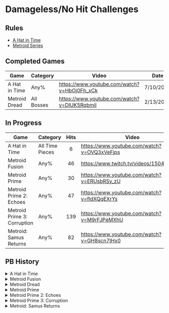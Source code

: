 # Damageless/No Hit Challenges

## Rules

- [A Hat in Time](https://docs.google.com/document/d/1mJKrqnCC5cQtCqUvBbwl0t-mao71gYI3E4IudF2C-vQ/edit?usp=sharing)
- [Metroid Series](http://bombch.us/DRr8)

## Completed Games

| Game | Category | Video | Date |
| --- | --- | --- | --- |
| A Hat in Time | Any% | https://www.youtube.com/watch?v=HbOj0Fh_xCk | 7/10/2022 |
| Metroid Dread | All Bosses | https://www.youtube.com/watch?v=DlUK5RqbmiI | 2/13/2022 |

## In Progress

| Game | Category | Hits | Video | Date |
| --- | --- | :---: | --- | --- |
| A Hat in Time | All Time Pieces | 6 | https://www.youtube.com/watch?v=OVQ3xVeFjps | 8/21/2022 |
| Metroid Fusion | Any% | 46 | https://www.twitch.tv/videos/1504171132 | 6/4/2022 |
| Metroid Prime | Any% | 30 | https://www.youtube.com/watch?v=ERUsbRSy_zU | 1/10/2022 |
| Metroid Prime 2: Echoes | Any% | 47 | https://www.youtube.com/watch?v=fldXQqEXrYs | 1/26/2022 |
| Metroid Prime 3: Corruption | Any% | 139 | https://www.youtube.com/watch?v=M9rFJPeMXhU | 1/15/2022 |
| Metroid: Samus Returns | Any% | 82 | https://www.youtube.com/watch?v=GH8scn7IHx0 | 10/1/2022 |

## PB History

<details><summary>A Hat in Time</summary>
<p>

### Any%

| Hits | Video | Date |
| :---: | --- | :---: |
| 0 | https://www.youtube.com/watch?v=HbOj0Fh_xCk | 7/10/2022 |
| 1 | https://www.youtube.com/watch?v=4vF9fppXa5E | 7/5/2022 |
| 2 | https://www.youtube.com/watch?v=b7qXwVV6YXI | 7/2/2022 |
| 3 | https://www.youtube.com/watch?v=dLOCInAB0Hs | 6/22/2022 |
| 12 | https://www.youtube.com/watch?v=5OBtNdJj4iI | 6/20/2022 |
| 35 | https://www.youtube.com/watch?v=o1ryVaEniTI | 6/20/2022 |
| 38 | https://www.youtube.com/watch?v=yrgTSKdkmqU | 6/16/2022 |
  
### All Time Pieces

| Hits | Video | Date |
| :---: | --- | :---: |
| 6 | https://www.youtube.com/watch?v=OVQ3xVeFjps | 8/21/2022 |
| 8 | https://www.youtube.com/watch?v=1qgO24pOO70 | 8/4/2022 |
| 25 | https://www.youtube.com/watch?v=dllnt81TawA | 8/3/2022 |
| 28 | https://www.youtube.com/watch?v=zEAFuBb2tb0 | 7/22/2022 |
| 42 | https://www.youtube.com/watch?v=imhWxvfKAnw | 7/19/2022 |
| 73 | https://www.youtube.com/watch?v=oW2WnzVhafI | 7/18/2022 |
| 77 | https://www.youtube.com/watch?v=kHdIFxoy5_s | 7/15/2022 |

</p>
</details>

<details><summary>Metroid Fusion</summary>
<p>

| Hits | Video | Date |
| :---: | --- | :---: |
| 46 | https://www.twitch.tv/videos/1504171132 | 6/4/2022 |
| 49 | https://www.twitch.tv/videos/1313188107 | 5/26/2022 |

</p>
</details>

<details><summary>Metroid Dread</summary>
<p>

| Hits | Video | Date |
| :---: | --- | :---: |
| 0 | https://www.youtube.com/watch?v=DlUK5RqbmiI | 2/13/2022 |
| 1 | https://www.youtube.com/watch?v=bhsdTDZU9sY | 12/30/2021 |
| 2 | https://www.youtube.com/watch?v=ZqG2E1ROvLQ | 12/28/2021 |
| 4 | https://www.youtube.com/watch?v=BFsXlFMuvHA | 12/27/2021 |
| 5 | https://www.youtube.com/watch?v=wne8BGk7jCg | 12/26/2021 |
| 10 | https://www.youtube.com/watch?v=egQG-n4OfDA | 11/30/2021 |
| 19 | https://www.youtube.com/watch?v=aCCwDDjJJWo | 11/19/2021 |
| 21 | https://www.youtube.com/watch?v=DXDZWwxeqoI | 11/13/2021 |

</p>
</details>

<details><summary>Metroid Prime</summary>
<p>

| Hits | Video | Date |
| :---: | --- | :---: |
| 30 | https://www.youtube.com/watch?v=ERUsbRSy_zU | 1/10/2022 |
| 38 | https://www.youtube.com/watch?v=bmLJyBLfY5k | 1/5/2022 |
| 87 | https://www.youtube.com/watch?v=q2kyNSA0Zck | 1/2/2022 |

</p>
</details>

<details><summary>Metroid Prime 2: Echoes</summary>
<p>

| Hits | Video | Date |
| :---: | --- | :---: |
| 47 | https://www.youtube.com/watch?v=fldXQqEXrYs | 1/26/2022 |
| 64 | https://www.youtube.com/watch?v=MeiBb08N1uE | 1/6/2022 |

</p>
</details>

<details><summary>Metroid Prime 3: Corruption</summary>
<p>

| Hits | Video | Date |
| :---: | --- | :---: |
| 139 | https://www.youtube.com/watch?v=M9rFJPeMXhU | 1/15/2022 |

</p>
</details>

<details><summary>Metroid: Samus Returns</summary>
<p>

| Hits | Video | Date |
| :---: | --- | :---: |
| 82 | https://www.youtube.com/watch?v=GH8scn7IHx0 | 10/1/2022 |

</p>
</details>
